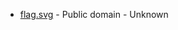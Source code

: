 * [flag.svg](https://commons.wikimedia.org/wiki/File:Flag_of_Carinthia.svg) - Public domain - Unknown

